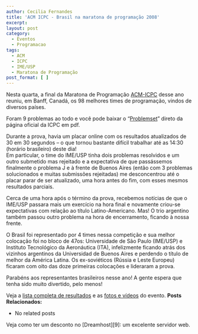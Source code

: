 ```yaml
---
author: Cecilia Fernandes
title: 'ACM ICPC - Brasil na maratona de programação 2008'
excerpt:
layout: post
category:
  - Eventos
  - Programacao
tags:
  - ACM
  - ICPC
  - IME/USP
  - Maratona de Programação
post_format: [ ]
---
```

Nesta quarta, a final da Maratona de Programação [ACM-ICPC][1] desse ano reuniu, em Banff, Canadá, os 98 melhores times de programação, vindos de diversos países.

Foram 9 problemas ao todo e você pode baixar o “[Problemset][2]” direto da página oficial da ICPC em pdf.

Durante a prova, havia um placar online com os resultados atualizados de 30 em 30 segundos – o que tornou bastante difícil trabalhar até as 14:30 (horário brasileiro) deste dia!  
Em particular, o time do IME/USP tinha dois problemas resolvidos e um outro submetido mas rejeitado e a expectativa de que passássemos finalmente o problema J e à frente de Buenos Aires (então com 3 problemas solucionados e muitas submissões rejeitadas) me desconcentrou até o placar parar de ser atualizado, uma hora antes do fim, com esses mesmos resultados parciais.

Cerca de uma hora após o término da prova, recebemos notícias de que o IME/USP passara mais um exercício na hora final e novamente criou-se expectativas com relação ao título Latino-Americano. Mas! O trio argentino também passou outro problema na hora de encerramento, ficando à nossa frente.

O Brasil foi representado por 4 times nessa competição e sua melhor colocação foi no bloco de 47os: Universidade de São Paulo (IME/USP) e Instituto Tecnológico da Aeronáutica (ITA), infelizmente ficando atrás dos vizinhos argentinos da Universidad de Buenos Aires e perdendo o título de melhor da América Latina. Os ex-soviéticos (Rússia e Leste Europeu) ficaram com oito das doze primeiras colocações e lideraram a prova.

Parabéns aos representantes brasileiros nesse ano! A gente espera que tenha sido muito divertido, pelo menos!

Veja a [lista completa de resultados][3] e as [fotos e vídeos][4] do evento. 
**Posts Relacionados:** 
*   No related posts










Veja como ter um desconto no [Dreamhost][9]: um excelente servidor web.

 [1]: http://icpc.baylor.edu/icpc/v2/
 [2]: http://icpc.baylor.edu/icpc/Finals/2008WorldFinalsProblemSet.pdf
 [3]: http://icpc.baylor.edu/icpc/Finals/v2/default.asp?page=results
 [4]: http://icpc.baylor.edu/dmt/





